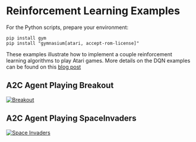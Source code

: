 # Reinforcement Learning Examples

For the Python scripts, prepare your environment:

```
pip install gym
pip install "gymnasium[atari, accept-rom-license]"
```

These examples illustrate how to implement a couple reinforcement learning
algorithms to play Atari games.
More details on the DQN examples can be found on this
[blog post](https://blog.janestreet.com/playing-atari-games-with-ocaml-and-deep-rl/)

## A2C Agent Playing Breakout
[<img alt="Breakout" src="https://img.youtube.com/vi/Zk6j7fC1C6M/0.jpg" data-external="1"/>](https://www.youtube.com/watch?v=Zk6j7fC1C6M)

## A2C Agent Playing SpaceInvaders
[<img alt="Space Invaders" src="https://img.youtube.com/vi/p16n4w3aE8k/0.jpg" data-external="1"/>](https://www.youtube.com/watch?v=p16n4w3aE8k)
